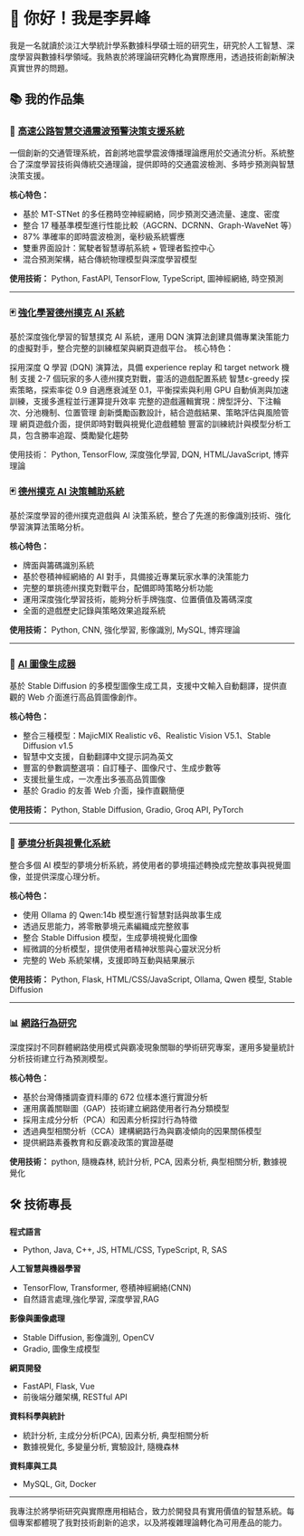 # 👋 你好！我是李昇峰
我是一名就讀於淡江大學統計學系數據科學碩士班的研究生，研究於人工智慧、深度學習與數據科學領域。我熱衷於將理論研究轉化為實際應用，透過技術創新解決真實世界的問題。

## 📚 我的作品集

### 🚗 [高速公路智慧交通震波預警決策支援系統](https://github.com/ws97109/Highway_traffic)

一個創新的交通管理系統，首創將地震學震波傳播理論應用於交通流分析。系統整合了深度學習技術與傳統交通理論，提供即時的交通震波檢測、多時步預測與智慧決策支援。

**核心特色：**
- 基於 MT-STNet 的多任務時空神經網絡，同步預測交通流量、速度、密度
- 整合 17 種基準模型進行性能比較（AGCRN、DCRNN、Graph-WaveNet 等）
- 87% 準確率的即時震波檢測，毫秒級系統響應
- 雙重界面設計：駕駛者智慧導航系統 + 管理者監控中心
- 混合預測架構，結合傳統物理模型與深度學習模型

**使用技術：** Python, FastAPI, TensorFlow, TypeScript, 圖神經網絡, 時空預測

---
### 🃏 [強化學習德州撲克 AI 系統](https://github.com/ws97109/poker_ai)
基於深度強化學習的智慧撲克 AI 系統，運用 DQN 演算法創建具備專業決策能力的虛擬對手，整合完整的訓練框架與網頁遊戲平台。
核心特色：

採用深度 Q 學習 (DQN) 演算法，具備 experience replay 和 target network 機制
支援 2-7 個玩家的多人德州撲克對戰，靈活的遊戲配置系統
智慧ε-greedy 探索策略，探索率從 0.9 自適應衰減至 0.1，平衡探索與利用
GPU 自動偵測與加速訓練，支援多進程並行運算提升效率
完整的遊戲邏輯實現：牌型評分、下注輪次、分池機制、位置管理
創新獎勵函數設計，結合遊戲結果、策略評估與風險管理
網頁遊戲介面，提供即時對戰與視覺化遊戲體驗
豐富的訓練統計與模型分析工具，包含勝率追蹤、獎勵變化趨勢

使用技術： Python, TensorFlow, 深度強化學習, DQN, HTML/JavaScript, 博弈理論

### 🃏 [德州撲克 AI 決策輔助系統](https://github.com/ws97109/poker_analyze)

基於深度學習的德州撲克遊戲與 AI 決策系統，整合了先進的影像識別技術、強化學習演算法策略分析。

**核心特色：**
- 牌面與籌碼識別系統
- 基於卷積神經網絡的 AI 對手，具備接近專業玩家水準的決策能力
- 完整的單挑德州撲克對戰平台，配備即時策略分析功能
- 運用深度強化學習技術，能夠分析手牌強度、位置價值及籌碼深度
- 全面的遊戲歷史記錄與策略效果追蹤系統

**使用技術：** Python, CNN, 強化學習, 影像識別, MySQL, 博弈理論

---

### 🎨 [AI 圖像生成器](https://github.com/ws97109/generate_images_web)

基於 Stable Diffusion 的多模型圖像生成工具，支援中文輸入自動翻譯，提供直觀的 Web 介面進行高品質圖像創作。

**核心特色：**
- 整合三種模型：MajicMIX Realistic v6、Realistic Vision V5.1、Stable Diffusion v1.5
- 智慧中文支援，自動翻譯中文提示詞為英文
- 豐富的參數調整選項：自訂種子、圖像尺寸、生成步數等
- 支援批量生成，一次產出多張高品質圖像
- 基於 Gradio 的友善 Web 介面，操作直觀簡便

**使用技術：** Python, Stable Diffusion, Gradio, Groq API, PyTorch

---

### 🌙 [夢境分析與視覺化系統](https://github.com/ws97109/dream-analyzer)

整合多個 AI 模型的夢境分析系統，將使用者的夢境描述轉換成完整故事與視覺圖像，並提供深度心理分析。

**核心特色：**
- 使用 Ollama 的 Qwen:14b 模型進行智慧對話與故事生成
- 透過反思能力，將零散夢境元素編織成完整敘事
- 整合 Stable Diffusion 模型，生成夢境視覺化圖像
- 經微調的分析模型，提供使用者精神狀態與心靈狀況分析
- 完整的 Web 系統架構，支援即時互動與結果展示

**使用技術：** Python, Flask, HTML/CSS/JavaScript, Ollama, Qwen 模型, Stable Diffusion

---

### 📊 [網路行為研究](https://github.com/ws97109/Internet-behavior)

深度探討不同群體網路使用模式與霸凌現象關聯的學術研究專案，運用多變量統計分析技術建立行為預測模型。

**核心特色：**
- 基於台灣傳播調查資料庫的 672 位樣本進行實證分析
- 運用廣義關聯圖（GAP）技術建立網路使用者行為分類模型
- 採用主成分分析（PCA）和因素分析探討行為特徵
- 透過典型相關分析（CCA）建構網路行為與霸凌傾向的因果關係模型
- 提供網路素養教育和反霸凌政策的實證基礎

**使用技術：** python, 隨機森林, 統計分析, PCA, 因素分析, 典型相關分析, 數據視覺化

## 🛠️ 技術專長

**程式語言**
- Python, Java, C++, JS, HTML/CSS, TypeScript, R, SAS 

**人工智慧與機器學習**
- TensorFlow, Transformer, 卷積神經網絡(CNN)
- 自然語言處理,強化學習, 深度學習,RAG

**影像與圖像處理**
- Stable Diffusion, 影像識別, OpenCV
- Gradio, 圖像生成模型

**網頁開發**
- FastAPI, Flask, Vue
- 前後端分離架構, RESTful API

**資料科學與統計**
- 統計分析, 主成分分析(PCA), 因素分析, 典型相關分析
- 數據視覺化, 多變量分析, 實驗設計, 隨機森林

**資料庫與工具**
- MySQL, Git, Docker


---

我專注於將學術研究與實際應用相結合，致力於開發具有實用價值的智慧系統。每個專案都體現了我對技術創新的追求，以及將複雜理論轉化為可用產品的能力。
